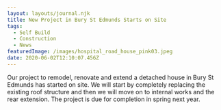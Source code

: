 ```yaml
---
layout: layouts/journal.njk
title: New Project in Bury St Edmunds Starts on Site
tags:
  - Self Build
  - Construction
  - News
featuredImage: /images/hospital_road_house_pink03.jpeg
date: 2020-06-02T12:10:07.456Z
---
```

Our project to remodel, renovate and extend a detached house in Bury St Edmunds has started on site. We will start by completely replacing the existing roof structure and then we will move on to internal works and the rear extension. The project is due for completion in spring next year.